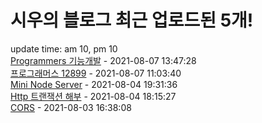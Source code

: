 # 시우의 블로그 최근 업로드된 5개!<br>

update time: am 10, pm 10<br>[Programmers 기능개발](https://velog.io/@dev_shu/%ED%94%84%EB%A1%9C%EA%B7%B8%EB%9E%98%EB%A8%B8%EC%8A%A4-42586) - 2021-08-07 13:47:28<br>
[프로그래머스 12899](https://velog.io/@dev_shu/%ED%94%84%EB%A1%9C%EA%B7%B8%EB%9E%98%EB%A8%B8%EC%8A%A4-12899) - 2021-08-07 11:03:40<br>
[Mini Node Server](https://velog.io/@dev_shu/Mini-Node-Server) - 2021-08-04 19:31:36<br>
[Http 트랜잭션 해부](https://velog.io/@dev_shu/Http-%ED%8A%B8%EB%9E%9C%EC%9E%AD%EC%85%98-%ED%95%B4%EB%B6%80) - 2021-08-04 18:15:27<br>
[CORS](https://velog.io/@dev_shu/CORS) - 2021-08-03 16:38:08<br>
